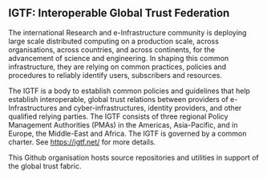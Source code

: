## IGTF: Interoperable Global Trust Federation

The international Research and e-Infrastructure community is deploying large scale distributed computing on a production scale, across organisations, across countries, and across
continents, for the advancement of science and engineering. In shaping this common infrastructure, they are relying on common practices, policies and procedures to reliably identify users, subscribers and resources.

The IGTF is a body to establish common policies and guidelines that help establish interoperable, global trust relations between providers of e-Infrastructures and cyber-infrastructures, 
identity providers, and other qualified relying parties. The IGTF consists of three regional Policy Management Authorities (PMAs) in the Americas, Asia-Pacific, and in
Europe, the Middle-East and Africa. The IGTF is governed by a common charter.  See https://igtf.net/ for more details. 

This Github organisation hosts source repositories and utilities in support of the global trust fabric.
